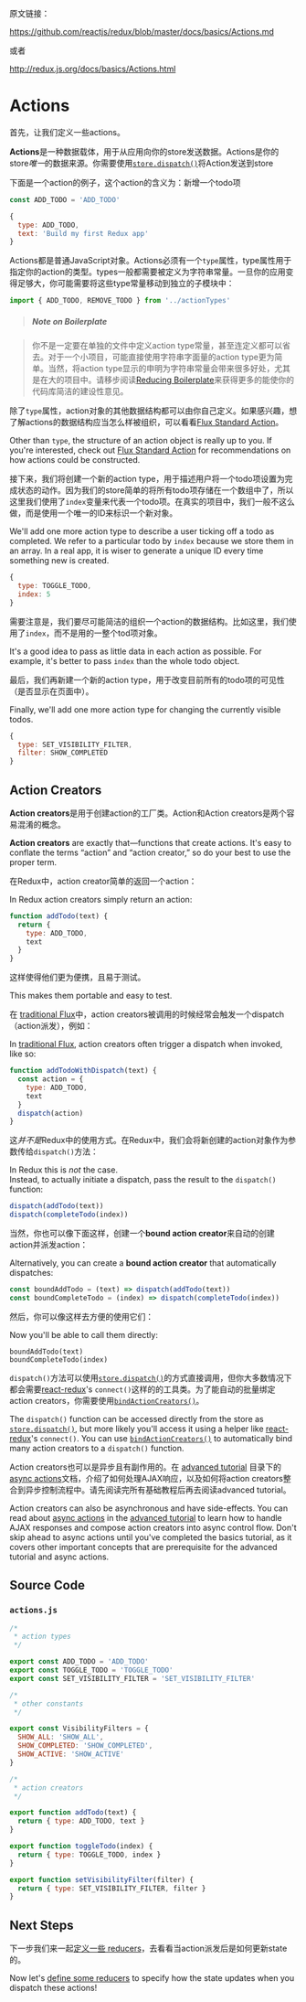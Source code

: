 原文链接： 

https://github.com/reactjs/redux/blob/master/docs/basics/Actions.md

或者

http://redux.js.org/docs/basics/Actions.html

# Actions

首先，让我们定义一些actions。

**Actions**是一种数据载体，用于从应用向你的store发送数据。Actions是你的store*唯一*的数据来源。你需要使用[`store.dispatch()`](../api/Store.md#dispatch)将Action发送到store

下面是一个action的例子，这个action的含义为：新增一个todo项

```js
const ADD_TODO = 'ADD_TODO'
```

```js
{
  type: ADD_TODO,
  text: 'Build my first Redux app'
}
```

Actions都是普通JavaScript对象。Actions必须有一个`type`属性，type属性用于指定你的action的类型。types一般都需要被定义为字符串常量。一旦你的应用变得足够大，你可能需要将这些type常量移动到独立的子模块中：

```js
import { ADD_TODO, REMOVE_TODO } from '../actionTypes'
```

>##### Note on Boilerplate

>你不是一定要在单独的文件中定义action type常量，甚至连定义都可以省去。对于一个小项目，可能直接使用字符串字面量的action type更为简单。当然，将action type显示的申明为字符串常量会带来很多好处，尤其是在大的项目中。请移步阅读[Reducing Boilerplate](../recipes/ReducingBoilerplate.md)来获得更多的能使你的代码库简洁的建设性意见。

除了`type`属性，action对象的其他数据结构都可以由你自己定义。如果感兴趣，想了解actions的数据结构应当怎么样被组织，可以看看[Flux Standard Action](https://github.com/acdlite/flux-standard-action)。

Other than `type`, the structure of an action object is really up to you. If you're interested, check out [Flux Standard Action](https://github.com/acdlite/flux-standard-action) for recommendations on how actions could be constructed.

接下来，我们将创建一个新的action type，用于描述用户将一个todo项设置为完成状态的动作。因为我们的store简单的将所有todo项存储在一个数组中了，所以这里我们使用了`index`变量来代表一个todo项。在真实的项目中，我们一般不这么做，而是使用一个唯一的ID来标识一个新对象。

We'll add one more action type to describe a user ticking off a todo as completed. We refer to a particular todo by `index` because we store them in an array. In a real app, it is wiser to generate a unique ID every time something new is created.

```js
{
  type: TOGGLE_TODO,
  index: 5
}
```

需要注意是，我们要尽可能简洁的组织一个action的数据结构。比如这里，我们使用了`index`，而不是用的一整个tod项对象。

It's a good idea to pass as little data in each action as possible. For example, it's better to pass `index` than the whole todo object.

最后，我们再新建一个新的action type，用于改变目前所有的todo项的可见性（是否显示在页面中）。

Finally, we'll add one more action type for changing the currently visible todos.

```js
{
  type: SET_VISIBILITY_FILTER,
  filter: SHOW_COMPLETED
}
```

## Action Creators

**Action creators**是用于创建action的工厂类。Action和Action creators是两个容易混淆的概念。

**Action creators** are exactly that—functions that create actions. It's easy to conflate the terms “action” and “action creator,” so do your best to use the proper term.

在Redux中，action creator简单的返回一个action：

In Redux action creators simply return an action:

```js
function addTodo(text) {
  return {
    type: ADD_TODO,
    text
  }
}
```

这样使得他们更为便携，且易于测试。

This makes them portable and easy to test.

在 [traditional Flux](http://facebook.github.io/flux)中，action creators被调用的时候经常会触发一个dispatch（action派发），例如：

In [traditional Flux](http://facebook.github.io/flux), action creators often trigger a dispatch when invoked, like so:

```js
function addTodoWithDispatch(text) {
  const action = {
    type: ADD_TODO,
    text
  }
  dispatch(action)
}
```

这*并不是*Redux中的使用方式。在Redux中，我们会将新创建的action对象作为参数传给`dispatch()`方法：

In Redux this is *not* the case.  
Instead, to actually initiate a dispatch, pass the result to the `dispatch()` function:

```js
dispatch(addTodo(text))
dispatch(completeTodo(index))
```

当然，你也可以像下面这样，创建一个**bound action creator**来自动的创建action并派发action：

Alternatively, you can create a **bound action creator** that automatically dispatches:

```js
const boundAddTodo = (text) => dispatch(addTodo(text))
const boundCompleteTodo = (index) => dispatch(completeTodo(index))
```

然后，你可以像这样去方便的使用它们：

Now you'll be able to call them directly:

```
boundAddTodo(text)
boundCompleteTodo(index)
```

`dispatch()`方法可以使用[`store.dispatch()`](../api/Store.md#dispatch)的方式直接调用，但你大多数情况下都会需要[react-redux](http://github.com/gaearon/react-redux)'s `connect()`这样的的工具类。为了能自动的批量绑定action creators，你需要使用[`bindActionCreators()`](../api/bindActionCreators.md)。

The `dispatch()` function can be accessed directly from the store as [`store.dispatch()`](../api/Store.md#dispatch), but more likely you'll access it using a helper like [react-redux](http://github.com/gaearon/react-redux)'s `connect()`. You can use [`bindActionCreators()`](../api/bindActionCreators.md) to automatically bind many action creators to a `dispatch()` function.

Action creators也可以是异步且有副作用的。在
[advanced tutorial](../advanced/README.md) 目录下的[async actions](../advanced/AsyncActions.md)文档，介绍了如何处理AJAX响应，以及如何将action creators整合到异步控制流程中。请先阅读完所有基础教程后再去阅读advanced tutorial。

Action creators can also be asynchronous and have side-effects. You can read about [async actions](../advanced/AsyncActions.md) in the [advanced tutorial](../advanced/README.md) to learn how to handle AJAX responses and compose action creators into async control flow. Don't skip ahead to async actions until you've completed the basics tutorial, as it covers other important concepts that are prerequisite for the advanced tutorial and async actions.

## Source Code

### `actions.js`

```js
/*
 * action types
 */

export const ADD_TODO = 'ADD_TODO'
export const TOGGLE_TODO = 'TOGGLE_TODO'
export const SET_VISIBILITY_FILTER = 'SET_VISIBILITY_FILTER'

/*
 * other constants
 */

export const VisibilityFilters = {
  SHOW_ALL: 'SHOW_ALL',
  SHOW_COMPLETED: 'SHOW_COMPLETED',
  SHOW_ACTIVE: 'SHOW_ACTIVE'
}

/*
 * action creators
 */

export function addTodo(text) {
  return { type: ADD_TODO, text }
}

export function toggleTodo(index) {
  return { type: TOGGLE_TODO, index }
}

export function setVisibilityFilter(filter) {
  return { type: SET_VISIBILITY_FILTER, filter }
}
```

## Next Steps

下一步我们来一起[定义一些 reducers](Reducers.md)，去看看当action派发后是如何更新state的。

Now let's [define some reducers](Reducers.md) to specify how the state updates when you dispatch these actions!


